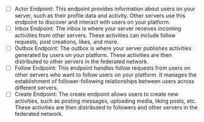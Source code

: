 - [ ] Actor Endpoint: This endpoint provides information about users on your server, such as their profile data and activity. Other servers use this endpoint to discover and interact with users on your platform.
- [ ] Inbox Endpoint: The inbox is where your server receives incoming activities from other servers. These activities can include follow requests, post creations, likes, and more.
- [ ] Outbox Endpoint: The outbox is where your server publishes activities generated by users on your platform. These activities are then distributed to other servers in the federated network.
- [ ] Follow Endpoint: This endpoint handles follow requests from users on other servers who want to follow users on your platform. It manages the establishment of follower-following relationships between users across different servers.
- [ ] Create Endpoint: The create endpoint allows users to create new activities, such as posting messages, uploading media, liking posts, etc. These activities are then distributed to followers and other servers in the federated network.
